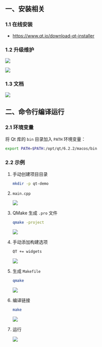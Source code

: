 ## 一、安装相关

### 1.1 在线安装

- https://www.qt.io/download-qt-installer

### 1.2 升级维护

![](__image__/d49ab7ba7ece4667a7bf01bc2607f64c.png)

![](__image__/2fc26aba34fd4b54ac2aef6144a8b02d.png)

### 1.3 文档

![](__image__/f90344c5c3374c1c85fc8528aa055425.png)

## 二、命令行编译运行

### 2.1 环境变量

将 Qt 库的 `bin` 目录加入 `PATH` 环境变量：

```bash
export PATH=$PATH:/opt/qt/6.2.2/macos/bin
```

### 2.2 示例

1. 手动创建项目目录

   ```bash
   mkdir -p qt-demo
   ```

2. `main.cpp`

   ![](__image__/f6a1394ed8fc435db24d93e4145b128a.png)

3. QMake 生成 `.pro` 文件

   ```bash
   qmake -project
   ```

   ![](__image__/e870a83897e241e4958e54943bf1b452.png)

4. 手动添加构建选项

   ```bash
   QT += widgets
   ```

   ![](__image__/6f3184fbac7d4d1a80057e7e6e43c88c.png)

5. 生成 `Makefile`

   ```bash
   qmake
   ```

   ![](__image__/4b6060f833924736b3f7de5786d2c993.png)

6. 编译链接

   ```bash
   make
   ```

   ![](__image__/6cf33130a8a449d1bce8dc1d25bf46b8.png)

7. 运行

   ![](__image__/c622065f716b4d27945d7c10c4a791ef.png)
